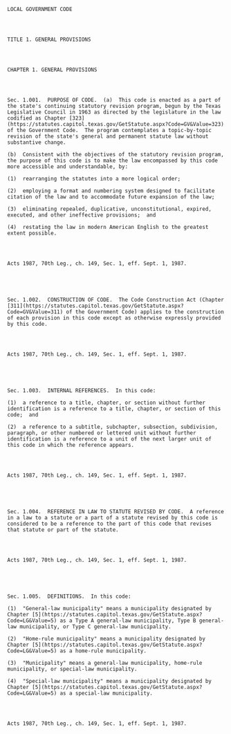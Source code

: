 ﻿
    
    
    	
    					
    
    
    LOCAL GOVERNMENT CODE
    
      
    
    
    TITLE 1. GENERAL PROVISIONS
    
      
    
    
    CHAPTER 1. GENERAL PROVISIONS
    
      
    
    
    Sec. 1.001.  PURPOSE OF CODE.  (a)  This code is enacted as a part of the state's continuing statutory revision program, begun by the Texas Legislative Council in 1963 as directed by the legislature in the law codified as Chapter [323](https://statutes.capitol.texas.gov/GetStatute.aspx?Code=GV&Value=323) of the Government Code.  The program contemplates a topic-by-topic revision of the state's general and permanent statute law without substantive change.
    
    (b)  Consistent with the objectives of the statutory revision program, the purpose of this code is to make the law encompassed by this code more accessible and understandable, by:
    
    (1)  rearranging the statutes into a more logical order;
    
    (2)  employing a format and numbering system designed to facilitate citation of the law and to accommodate future expansion of the law;
    
    (3)  eliminating repealed, duplicative, unconstitutional, expired, executed, and other ineffective provisions;  and
    
    (4)  restating the law in modern American English to the greatest extent possible.
    
    
    
    
    Acts 1987, 70th Leg., ch. 149, Sec. 1, eff. Sept. 1, 1987.
    
    
    
    
    
    Sec. 1.002.  CONSTRUCTION OF CODE.  The Code Construction Act (Chapter [311](https://statutes.capitol.texas.gov/GetStatute.aspx?Code=GV&Value=311) of the Government Code) applies to the construction of each provision in this code except as otherwise expressly provided by this code.
    
    
    
    
    Acts 1987, 70th Leg., ch. 149, Sec. 1, eff. Sept. 1, 1987.
    
    
    
    
    
    Sec. 1.003.  INTERNAL REFERENCES.  In this code:
    
    (1)  a reference to a title, chapter, or section without further identification is a reference to a title, chapter, or section of this code;  and
    
    (2)  a reference to a subtitle, subchapter, subsection, subdivision, paragraph, or other numbered or lettered unit without further identification is a reference to a unit of the next larger unit of this code in which the reference appears.
    
    
    
    
    Acts 1987, 70th Leg., ch. 149, Sec. 1, eff. Sept. 1, 1987.
    
    
    
    
    
    Sec. 1.004.  REFERENCE IN LAW TO STATUTE REVISED BY CODE.  A reference in a law to a statute or a part of a statute revised by this code is considered to be a reference to the part of this code that revises that statute or part of the statute.
    
    
    
    
    Acts 1987, 70th Leg., ch. 149, Sec. 1, eff. Sept. 1, 1987.
    
    
    
    
    
    Sec. 1.005.  DEFINITIONS.  In this code:
    
    (1)  "General-law municipality" means a municipality designated by Chapter [5](https://statutes.capitol.texas.gov/GetStatute.aspx?Code=LG&Value=5) as a Type A general-law municipality, Type B general-law municipality, or Type C general-law municipality.
    
    (2)  "Home-rule municipality" means a municipality designated by Chapter [5](https://statutes.capitol.texas.gov/GetStatute.aspx?Code=LG&Value=5) as a home-rule municipality.
    
    (3)  "Municipality" means a general-law municipality, home-rule municipality, or special-law municipality.
    
    (4)  "Special-law municipality" means a municipality designated by Chapter [5](https://statutes.capitol.texas.gov/GetStatute.aspx?Code=LG&Value=5) as a special-law municipality.
    
    
    
    
    Acts 1987, 70th Leg., ch. 149, Sec. 1, eff. Sept. 1, 1987.
    
    
    
    
    				
